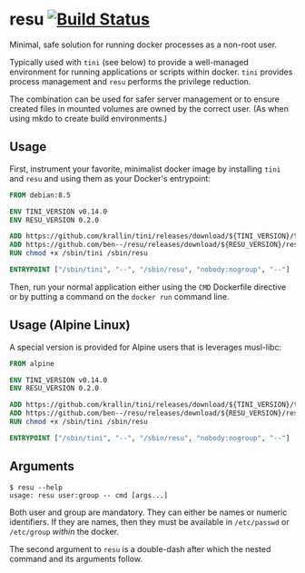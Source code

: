 # resu [![Build Status](https://travis-ci.org/ben--/resu.svg?branch=master)](https://travis-ci.org/ben--/resu)

Minimal, safe solution for running docker processes as a non-root user.

Typically used with `tini` (see below) to provide a well-managed environment for running applications or scripts within docker.  `tini` provides process management and `resu` performs the privilege reduction.

The combination can be used for safer server management or to ensure created files in mounted volumes are owned by the correct user.  (As when using mkdo to create build environments.)

## Usage

First, instrument your favorite, minimalist docker image by installing `tini` and `resu` and using them as your Docker's entrypoint:

```Dockerfile
FROM debian:8.5

ENV TINI_VERSION v0.14.0
ENV RESU_VERSION 0.2.0

ADD https://github.com/krallin/tini/releases/download/${TINI_VERSION}/tini /sbin/tini
ADD https://github.com/ben--/resu/releases/download/${RESU_VERSION}/resu /sbin/resu
RUN chmod +x /sbin/tini /sbin/resu

ENTRYPOINT ["/sbin/tini", "--", "/sbin/resu", "nobody:nogroup", "--"]
```

Then, run your normal application either using the `CMD` Dockerfile directive or by putting a command on the `docker run` command line.

## Usage (Alpine Linux)

A special version is provided for Alpine users that is leverages musl-libc:

```Dockerfile
FROM alpine

ENV TINI_VERSION v0.14.0
ENV RESU_VERSION 0.2.0

ADD https://github.com/krallin/tini/releases/download/${TINI_VERSION}/tini-static /sbin/tini
ADD https://github.com/ben--/resu/releases/download/${RESU_VERSION}/resu-alpine /sbin/resu
RUN chmod +x /sbin/tini /sbin/resu

ENTRYPOINT ["/sbin/tini", "--", "/sbin/resu", "nobody:nogroup", "--"]
```

## Arguments

```shell
$ resu --help
usage: resu user:group -- cmd [args...]
```

Both user and group are mandatory.  They can either be names or numeric identifiers.  If they are names, then they must be available in `/etc/passwd` or `/etc/group` *within* the docker.

The second argument to `resu` is a double-dash after which the nested command and its arguments follow.
